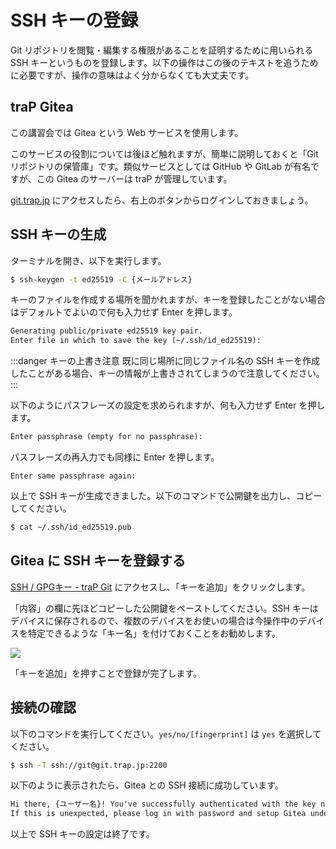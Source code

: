 # SSH キーの登録

Git リポジトリを閲覧・編集する権限があることを証明するために用いられる SSH キーというものを登録します。以下の操作はこの後のテキストを追うために必要ですが、操作の意味はよく分からなくても大丈夫です。

## traP Gitea

この講習会では Gitea という Web サービスを使用します。

このサービスの役割については後ほど触れますが、簡単に説明しておくと「Git リポジトリの保管庫」です。類似サービスとしては GitHub や GitLab が有名ですが、この Gitea のサーバーは traP が管理しています。

[git.trap.jp](https://git.trap.jp/) にアクセスしたら、右上のボタンからログインしておきましょう。

## SSH キーの生成

ターミナルを開き、以下を実行します。

```sh
$ ssh-keygen -t ed25519 -C {メールアドレス}
```

キーのファイルを作成する場所を聞かれますが、キーを登録したことがない場合はデフォルトでよいので何も入力せず Enter を押します。

```txt
Generating public/private ed25519 key pair.
Enter file in which to save the key (~/.ssh/id_ed25519):
```

:::danger キーの上書き注意
既に同じ場所に同じファイル名の SSH キーを作成したことがある場合、キーの情報が上書きされてしまうので注意してください。
:::

以下のようにパスフレーズの設定を求められますが、何も入力せず Enter を押します。

```txt
Enter passphrase (empty for no passphrase):
```

パスフレーズの再入力でも同様に Enter を押します。

```
Enter same passphrase again:
```

以上で SSH キーが生成できました。以下のコマンドで公開鍵を出力し、コピーしてください。

```sh
$ cat ~/.ssh/id_ed25519.pub
```

## Gitea に SSH キーを登録する

[SSH / GPGキー - traP Git](https://git.trap.jp/user/settings/keys) にアクセスし、「キーを追加」をクリックします。

「内容」の欄に先ほどコピーした公開鍵をペーストしてください。SSH キーはデバイスに保存されるので、複数のデバイスをお使いの場合は今操作中のデバイスを特定できるような「キー名」を付けておくことをお勧めします。

![](https://md.trap.jp/uploads/upload_b6b7cca28a313b327d6026693a3662b5.png)

「キーを追加」を押すことで登録が完了します。

## 接続の確認

以下のコマンドを実行してください。`yes/no/[fingerprint]` は `yes` を選択してください。

```sh
$ ssh -T ssh://git@git.trap.jp:2200
```

以下のように表示されたら、Gitea との SSH 接続に成功しています。

```txt
Hi there, {ユーザー名}! You've successfully authenticated with the key named {キー名}, but Gitea does not provide shell access.
If this is unexpected, please log in with password and setup Gitea under another user.
```

以上で SSH キーの設定は終了です。